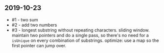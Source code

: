 ## 2019-10-23
- #1 - two sum
- #2 - add two numbers
- #3 - longest substring without repeating characters. sliding window. maintain two pointers and do a single pass, so there's no need for a `isUnique` on every combination of substrings. optimize: use a map so the first pointer can jump over.
  